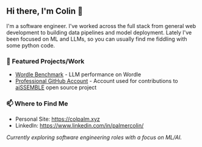 ## Hi there, I'm Colin 👋
I'm a software engineer. I've worked across the full stack from general web development to building data pipelines and model deployment. Lately I've been focused on ML and LLMs, so you can usually find me fiddling with some python code.

### 🔭 Featured Projects/Work
- [Wordle Benchmark](https://github.com/colpalm/wordle-benchmark) - LLM performance on Wordle
- [Professional GitHub Account](https://github.com/colinpalmer-pro) - Account used for contributions to [aiSSEMBLE](https://github.com/boozallen/aissemble) open source project

### 📫 Where to Find Me
- Personal Site: https://colpalm.xyz
- LinkedIn: https://www.linkedin.com/in/palmercolin/

*Currently exploring software engineering roles with a focus on ML/AI.*
